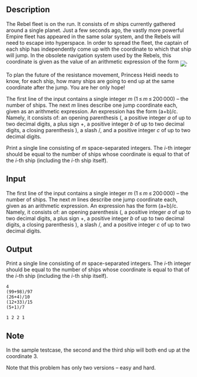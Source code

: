 ## Description

<div><p>The Rebel fleet is on the run. It consists of <span class="tex-span"><i>m</i></span> ships currently gathered around a single planet. Just a few seconds ago, the vastly more powerful Empire fleet has appeared in the same solar system, and the Rebels will need to escape into hyperspace. In order to spread the fleet, the captain of each ship has independently come up with the coordinate to which that ship will jump. In the obsolete navigation system used by the Rebels, this coordinate is given as the value of an arithmetic expression of the form <img align="middle" class="tex-formula" src="file://3HLA2I7i.png" style="max-width: 100.0%;max-height: 100.0%;">.</p><p>To plan the future of the resistance movement, Princess Heidi needs to know, for each ship, how many ships are going to end up at the same coordinate after the jump. You are her only hope!</p></div><div class="input-specification"><p>The first line of the input contains a single integer <span class="tex-span"><i>m</i></span> (<span class="tex-span">1 ≤ <i>m</i> ≤ 200 000</span>) – the number of ships. The next <span class="tex-span"><i>m</i></span> lines describe one jump coordinate each, given as an arithmetic expression. An expression has the form <span class="tex-font-style-tt">(a+b)/c</span>. Namely, it consists of: an opening parenthesis <span class="tex-font-style-tt">(</span>, a positive integer <span class="tex-span"><i>a</i></span> of up to two decimal digits, a plus sign <span class="tex-font-style-tt">+</span>, a positive integer <span class="tex-span"><i>b</i></span> of up to two decimal digits, a closing parenthesis <span class="tex-font-style-tt">)</span>, a slash <span class="tex-font-style-tt">/</span>, and a positive integer <span class="tex-span"><i>c</i></span> of up to two decimal digits.</p></div><div class="output-specification"><p>Print a single line consisting of <span class="tex-span"><i>m</i></span> space-separated integers. The <span class="tex-span"><i>i</i></span>-th integer should be equal to the number of ships whose coordinate is equal to that of the <span class="tex-span"><i>i</i></span>-th ship (including the <span class="tex-span"><i>i</i></span>-th ship itself).</p></div>

## Input

<p>The first line of the input contains a single integer <span class="tex-span"><i>m</i></span> (<span class="tex-span">1 ≤ <i>m</i> ≤ 200 000</span>) – the number of ships. The next <span class="tex-span"><i>m</i></span> lines describe one jump coordinate each, given as an arithmetic expression. An expression has the form <span class="tex-font-style-tt">(a+b)/c</span>. Namely, it consists of: an opening parenthesis <span class="tex-font-style-tt">(</span>, a positive integer <span class="tex-span"><i>a</i></span> of up to two decimal digits, a plus sign <span class="tex-font-style-tt">+</span>, a positive integer <span class="tex-span"><i>b</i></span> of up to two decimal digits, a closing parenthesis <span class="tex-font-style-tt">)</span>, a slash <span class="tex-font-style-tt">/</span>, and a positive integer <span class="tex-span"><i>c</i></span> of up to two decimal digits.</p>

## Output

<p>Print a single line consisting of <span class="tex-span"><i>m</i></span> space-separated integers. The <span class="tex-span"><i>i</i></span>-th integer should be equal to the number of ships whose coordinate is equal to that of the <span class="tex-span"><i>i</i></span>-th ship (including the <span class="tex-span"><i>i</i></span>-th ship itself).</p>





```input1
4
(99+98)/97
(26+4)/10
(12+33)/15
(5+1)/7

```




```output1
1 2 2 1
```



## Note

<p>In the sample testcase, the second and the third ship will both end up at the coordinate <span class="tex-span">3</span>.</p><p>Note that this problem has only two versions – easy and hard.</p>

